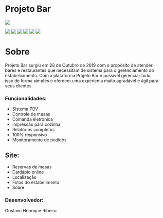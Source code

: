 # Projeto Bar

![](https://i.ibb.co/4ZBvq8d/logo-azul-200x200.png)

![](https://img.shields.io/github/stars/pandao/editor.md.svg) ![](https://img.shields.io/github/forks/pandao/editor.md.svg) ![](https://img.shields.io/github/tag/pandao/editor.md.svg) ![](https://img.shields.io/github/release/pandao/editor.md.svg) ![](https://img.shields.io/github/issues/pandao/editor.md.svg) ![](https://img.shields.io/bower/v/editor.md.svg)

# **Sobre**
Projeto Bar surgiu em 28 de Outubro de 2019 com o propósito de atender bares e restaurantes que necessitam de sistema para o gerenciamento do estabelicimento. 
Com a plataforma Projeto Bar é possível gerenciar tudo isso de forma simples e oferecer uma expericnia muito agradável e ágil para seus clientes.

### Funcionalidades:
- Sistema PDV
- Controle de mesas
- Comanda eletronica
- Impressão para cozinha
- Relatórios completos
- 100% responsivo
- Monitoramento de pedidos


## Site:
- Reservas de mesas 
- Cardápio online
- Localização
- Fotos do estabelimento
- Sobre


### Desenvolvedor:
Gustavo Henrique Ribeiro
